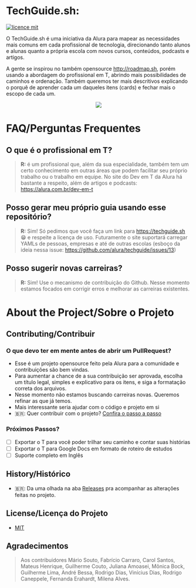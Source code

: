 # TechGuide.sh:

[![licence mit](https://img.shields.io/badge/licence-MIT-blue.svg)](./LICENSE)

O TechGuide.sh é uma iniciativa da Alura para mapear as  necessidades mais comuns em cada profissional de tecnologia, direcionando tanto alunos e alunas quanto a própria escola com novos cursos, conteúdos, podcasts e artigos. 

A gente se inspirou no também opensource http://roadmap.sh, porém usando a abordagem do profissional em T, abrindo mais possibilidades de caminhos e ordenação. Também queremos ter mais descritivos explicando o porquê de aprender cada um daqueles itens (cards) e fechar mais o escopo de cada um.

<p align="center">
   <img src="https://user-images.githubusercontent.com/13791385/190915091-0ef3f4ad-18bf-4b96-a2ca-0decf5d535ea.png" />
</p>

# FAQ/Perguntas Frequentes

## O que é o profissional em T?
> **R:** é um profissional que, além da sua especialidade, também tem um certo conhecimento em outras áreas que podem facilitar seu próprio trabalho ou o trabalho em equipe. No site do Dev em T da Alura há bastante a respeito, além de artigos e podcasts: https://alura.com.br/dev-em-t


## Posso gerar meu próprio guia usando esse repositório?
> **R:** Sim! Só pedimos que você faça um link para https://techguide.sh 😁 e respeite a licença de uso. Futuramente o site suportará carregar YAMLs de pessoas, empresas e até de outras escolas (esboço da ideia nessa issue: https://github.com/alura/techguide/issues/13)


## Posso sugerir novas carreiras?
> **R:** Sim! Use o mecanismo de contribuição do Github. Nesse momento estamos focados em corrigir erros e melhorar as carreiras existentes.

# About the Project/Sobre o Projeto

## Contributing/Contribuir

### O que devo ter em mente antes de abrir um PullRequest?
- Esse é um projeto opensource feito pela Alura para a comunidade e contribuições são bem vindas.
- Para aumentar a chance de a sua contribuição ser aprovada, escolha um título legal, simples e explicativo para os itens, e siga a formatação correta dos arquivos.
- Nesse momento não estamos buscando carreiras novas. Queremos refinar as que já temos.
- Mais interessante seria ajudar com o código e projeto em si
- 🇧🇷: Quer contribuir com o projeto? [Confira o passo a passo](./CONTRIBUTING.md)

### Próximos Passos?

- [ ] Exportar o T para você poder trilhar seu caminho e contar suas histórias
- [ ] Exportar o T para Google Docs em formato de roteiro de estudos
- [ ] Suporte completo em Inglês

## History/Histórico
- 🇧🇷: Da uma olhada na aba [Releases](https://github.com/alura/techguide/releases) pra acompanhar as alterações feitas no projeto.

## License/Licença do Projeto

- [MIT](./LICENSE)

## Agradecimentos
> Aos contribuidores Mário Souto, Fabrício Carraro, Carol Santos, Mateus Henrique, Guilherme Couto, Juliana Amoasei, Mônica Bock, Guilherme Lima, André Bessa, Rodrigo Dias, Vinícius Dias, Rodrigo Caneppele, Fernanda Erahardt, Milena Alves.
